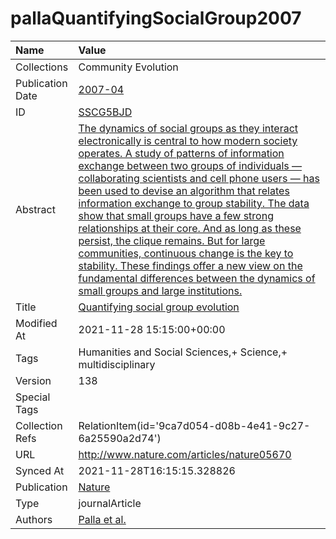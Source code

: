 # pallaQuantifyingSocialGroup2007
| Name             | Value                                                                                                                                                                                                                                                                                                                                                                                                                                                                                                                                                                                                                                                                                                                                           |
|:-----------------|:------------------------------------------------------------------------------------------------------------------------------------------------------------------------------------------------------------------------------------------------------------------------------------------------------------------------------------------------------------------------------------------------------------------------------------------------------------------------------------------------------------------------------------------------------------------------------------------------------------------------------------------------------------------------------------------------------------------------------------------------|
| Collections      | Community Evolution                                                                                                                                                                                                                                                                                                                                                                                                                                                                                                                                                                                                                                                                                                                             |
| Publication Date | [2007-04](<notionsci.utils.serialization.ExplicitNone object at 0x7f15e17f4a00>)                                                                                                                                                                                                                                                                                                                                                                                                                                                                                                                                                                                                                                                                |
| ID               | [SSCG5BJD](<notionsci.utils.serialization.ExplicitNone object at 0x7f15e17f4b20>)                                                                                                                                                                                                                                                                                                                                                                                                                                                                                                                                                                                                                                                               |
| Abstract         | [The dynamics of social groups as they interact electronically is central to how modern society operates. A study of patterns of information exchange between two groups of individuals — collaborating scientists and cell phone users — has been used to devise an algorithm that relates information exchange to group stability. The data show that small groups have a few strong relationships at their core. And as long as these persist, the clique remains. But for large communities, continuous change is the key to stability. These findings offer a new view on the fundamental differences between the dynamics of small groups and large institutions.](<notionsci.utils.serialization.ExplicitNone object at 0x7f15e17f4c40>) |
| Title            | [Quantifying social group evolution](<notionsci.utils.serialization.ExplicitNone object at 0x7f15e17f4d60>)                                                                                                                                                                                                                                                                                                                                                                                                                                                                                                                                                                                                                                     |
| Modified At      | 2021-11-28 15:15:00+00:00                                                                                                                                                                                                                                                                                                                                                                                                                                                                                                                                                                                                                                                                                                                       |
| Tags             | Humanities and Social Sciences,+ Science,+ multidisciplinary                                                                                                                                                                                                                                                                                                                                                                                                                                                                                                                                                                                                                                                                                    |
| Version          | 138                                                                                                                                                                                                                                                                                                                                                                                                                                                                                                                                                                                                                                                                                                                                             |
| Special Tags     |                                                                                                                                                                                                                                                                                                                                                                                                                                                                                                                                                                                                                                                                                                                                                 |
| Collection Refs  | RelationItem(id='9ca7d054-d08b-4e41-9c27-6a25590a2d74')                                                                                                                                                                                                                                                                                                                                                                                                                                                                                                                                                                                                                                                                                         |
| URL              | http://www.nature.com/articles/nature05670                                                                                                                                                                                                                                                                                                                                                                                                                                                                                                                                                                                                                                                                                                      |
| Synced At        | 2021-11-28T16:15:15.328826                                                                                                                                                                                                                                                                                                                                                                                                                                                                                                                                                                                                                                                                                                                      |
| Publication      | [Nature](<notionsci.utils.serialization.ExplicitNone object at 0x7f15e17f6250>)                                                                                                                                                                                                                                                                                                                                                                                                                                                                                                                                                                                                                                                                 |
| Type             | journalArticle                                                                                                                                                                                                                                                                                                                                                                                                                                                                                                                                                                                                                                                                                                                                  |
| Authors          | [Palla et al.](<notionsci.utils.serialization.ExplicitNone object at 0x7f15e17f6400>)                                                                                                                                                                                                                                                                                                                                                                                                                                                                                                                                                                                                                                                           |

